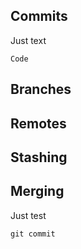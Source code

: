 ## Commits

Just text
```
Code
```

## Branches

## Remotes

## Stashing

## Merging

Just test

```
git commit
```